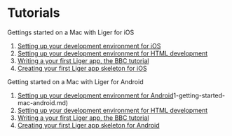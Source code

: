 # Tutorials

Gettings started on a Mac with Liger for iOS

1. [Setting up your development environment for iOS](1-getting-started-mac-ios.md)
1. [Setting up your development environment for HTML development](2-getting-started-html.md)
1. [Writing a your first Liger app, the BBC tutorial](3-liger-app-tutorial.md)
1. [Creating your first Liger app skeleton for iOS](4-ios-skeleton.md)

Getting started on a Mac with Liger for Android

1. [Setting up your development environment for Android]()1-getting-started-mac-android.md)
1. [Setting up your development environment for HTML development](2-getting-started-html.md)
1. [Writing a your first Liger app, the BBC tutorial](3-liger-app-tutorial.md)
1. [Creating your first Liger app skeleton for Android](4-android-skeleton.md)
